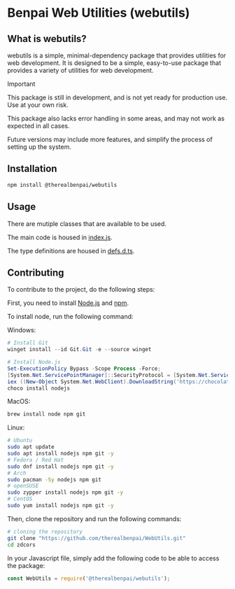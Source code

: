# Benpai Web Utilities (webutils)

## What is webutils?

webutils is a simple, minimal-dependency package that provides utilities for web development. It is designed to be a simple, easy-to-use package that provides a variety of utilities for web development.

> [!IMPORTANT]
> This package is still in development, and is not yet ready for production use. Use at your own risk.
>
> This package also lacks error handling in some areas, and may not work as expected in all cases.
>
> Future versions may include more features, and simplify the process of setting up the system.

## Installation

```bash
npm install @therealbenpai/webutils
```

## Usage

There are mutiple classes that are available to be used.

The main code is housed in [index.js](./index.js).

The type definitions are housed in [defs.d.ts](./@types/defs.d.ts).

## Contributing

To contribute to the project, do the following steps:

First, you need to install [Node.js](https://nodejs.org/) and [npm](https://npmjs.com).

To install node, run the following command:

Windows:

```powershell
# Install Git
winget install --id Git.Git -e --source winget

# Install Node.js
Set-ExecutionPolicy Bypass -Scope Process -Force;
[System.Net.ServicePointManager]::SecurityProtocol = [System.Net.ServicePointManager]::SecurityProtocol -bor 3072;
iex ((New-Object System.Net.WebClient).DownloadString('https://chocolatey.org/install.ps1'));
choco install nodejs
```

MacOS:

```bash
brew install node npm git
```

Linux:

```bash
# Ubuntu
sudo apt update
sudo apt install nodejs npm git -y
# Fedora / Red Hat
sudo dnf install nodejs npm git -y
# Arch
sudo pacman -Sy nodejs npm git
# openSUSE
sudo zypper install nodejs npm git -y
# CentOS
sudo yum install nodejs npm git -y
```

Then, clone the repository and run the following commands:

```bash
# cloning the repository
git clone "https://github.com/therealbenpai/WebUtils.git"
cd zdcors
```

In your Javascript file, simply add the following code to be able to access the package:

```javascript
const WebUtils = require('@therealbenpai/webutils');
```

